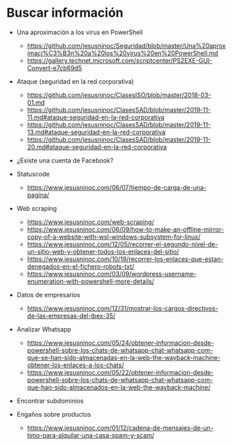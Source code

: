 # Buscar información

- Una aproximación a los virus en PowerShell
  - https://github.com/jesusninoc/Seguridad/blob/master/Una%20aproximaci%C3%B3n%20a%20los%20virus%20en%20PowerShell.md
  - https://gallery.technet.microsoft.com/scriptcenter/PS2EXE-GUI-Convert-e7cb69d5

- Ataque (seguridad en la red corporativa)
  - https://github.com/jesusninoc/ClasesISO/blob/master/2018-03-01.md
  - https://github.com/jesusninoc/ClasesSAD/blob/master/2019-11-11.md#ataque-seguridad-en-la-red-corporativa
  - https://github.com/jesusninoc/ClasesSAD/blob/master/2019-11-13.md#ataque-seguridad-en-la-red-corporativa
  - https://github.com/jesusninoc/ClasesSAD/blob/master/2019-11-20.md#ataque-seguridad-en-la-red-corporativa

- ¿Existe una cuenta de Facebook?

- Statuscode
  - https://www.jesusninoc.com/06/07/tiempo-de-carga-de-una-pagina/

- Web scraping
  - https://www.jesusninoc.com/web-scraping/
  - https://www.jesusninoc.com/06/09/how-to-make-an-offline-mirror-copy-of-a-website-with-wsl-windows-subsystem-for-linux/
  - https://www.jesusninoc.com/12/05/recorrer-el-segundo-nivel-de-un-sitio-web-y-obtener-todos-los-enlaces-del-sitio/
  - https://www.jesusninoc.com/10/19/recorrer-los-enlaces-que-estan-denegados-en-el-fichero-robots-txt/
  - https://www.jesusninoc.com/03/09/wordpress-username-enumeration-with-powershell-more-details/

- Datos de empresarios
  - https://www.jesusninoc.com/12/31/mostrar-los-cargos-directivos-de-las-empresas-del-ibex-35/

- Analizar Whatsapp
  - https://www.jesusninoc.com/05/24/obtener-informacion-desde-powershell-sobre-los-chats-de-whatsapp-chat-whatsapp-com-que-se-han-sido-almacenadas-en-la-web-the-wayback-machine-obtener-los-enlaces-a-los-chats/
  - https://www.jesusninoc.com/05/22/obtener-informacion-desde-powershell-sobre-los-chats-de-whatsapp-chat-whatsapp-com-que-han-sido-almacenados-en-la-web-the-wayback-machine/

- Encontrar subdominios
  
- Engaños sobre productos
  - https://www.jesusninoc.com/01/12/cadena-de-mensajes-de-un-timo-para-alquilar-una-casa-spam-y-scam/
